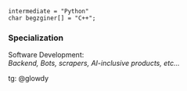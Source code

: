 ```
intermediate = "Python"
char begzginer[] = "C++";
```

### Specialization
Software Development:  
*Backend, Bots, scrapers, AI-inclusive products, etc...*

tg: @glowdy
